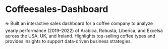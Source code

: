 # Coffeesales-Dashboard
☕ Built an interactive sales dashboard for a coffee company to analyze yearly performance (2019–2022) of Arabica, Robusta, Liberica, and Excelsa across the USA, UK, and Ireland. Highlights top-selling coffee types and provides insights to support data-driven business strategies.
